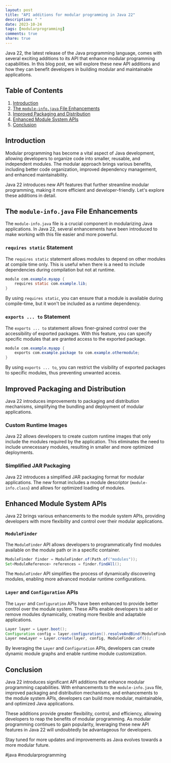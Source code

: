 ```yaml
---
layout: post
title: "API additions for modular programming in Java 22"
description: " "
date: 2023-10-24
tags: [modularprogramming]
comments: true
share: true
---
```


Java 22, the latest release of the Java programming language, comes with several exciting additions to its API that enhance modular programming capabilities. In this blog post, we will explore these new API additions and how they can benefit developers in building modular and maintainable applications.

## Table of Contents
1. [Introduction](#introduction)
2. [The `module-info.java` File Enhancements](#module-info-java-file-enhancements)
3. [Improved Packaging and Distribution](#improved-packaging-and-distribution)
4. [Enhanced Module System APIs](#enhanced-module-system-apis)
5. [Conclusion](#conclusion)

## Introduction <a name="introduction"></a>
Modular programming has become a vital aspect of Java development, allowing developers to organize code into smaller, reusable, and independent modules. The modular approach brings various benefits, including better code organization, improved dependency management, and enhanced maintainability.

Java 22 introduces new API features that further streamline modular programming, making it more efficient and developer-friendly. Let's explore these additions in detail.

## The `module-info.java` File Enhancements <a name="module-info-java-file-enhancements"></a>
The `module-info.java` file is a crucial component in modularizing Java applications. In Java 22, several enhancements have been introduced to make working with this file easier and more powerful.

### `requires static` Statement
The `requires static` statement allows modules to depend on other modules at compile time only. This is useful when there is a need to include dependencies during compilation but not at runtime.

```java
module com.example.myapp {
    requires static com.example.lib;
}
```

By using `requires static`, you can ensure that a module is available during compile-time, but it won't be included as a runtime dependency.

### `exports ... to` Statement
The `exports ... to` statement allows finer-grained control over the accessibility of exported packages. With this feature, you can specify specific modules that are granted access to the exported package.

```java
module com.example.myapp {
    exports com.example.package to com.example.othermodule;
}
```

By using `exports ... to`, you can restrict the visibility of exported packages to specific modules, thus preventing unwanted access.

## Improved Packaging and Distribution <a name="improved-packaging-and-distribution"></a>
Java 22 introduces improvements to packaging and distribution mechanisms, simplifying the bundling and deployment of modular applications.

### Custom Runtime Images
Java 22 allows developers to create custom runtime images that only include the modules required by the application. This eliminates the need to include unnecessary modules, resulting in smaller and more optimized deployments.

### Simplified JAR Packaging
Java 22 introduces a simplified JAR packaging format for modular applications. The new format includes a module descriptor (`module-info.class`) and allows for optimized loading of modules.

## Enhanced Module System APIs <a name="enhanced-module-system-apis"></a>
Java 22 brings various enhancements to the module system APIs, providing developers with more flexibility and control over their modular applications.

### `ModuleFinder`
The `ModuleFinder` API allows developers to programmatically find modules available on the module path or in a specific container.

```java
ModuleFinder finder = ModuleFinder.of(Path.of("modules"));
Set<ModuleReference> references = finder.findAll();
```

The `ModuleFinder` API simplifies the process of dynamically discovering modules, enabling more advanced modular runtime configurations.

### `Layer` and `Configuration` APIs
The `Layer` and `Configuration` APIs have been enhanced to provide better control over the module system. These APIs enable developers to add or remove modules dynamically, creating more flexible and adaptable applications.

```java
Layer layer = Layer.boot();
Configuration config = layer.configuration().resolveAndBind(ModuleFinder.of(), ModuleFinder.of());
Layer newLayer = Layer.create(layer, config, ModuleFinder.of());
```

By leveraging the `Layer` and `Configuration` APIs, developers can create dynamic module graphs and enable runtime module customization.

## Conclusion <a name="conclusion"></a>
Java 22 introduces significant API additions that enhance modular programming capabilities. With enhancements to the `module-info.java` file, improved packaging and distribution mechanisms, and enhancements to the module system APIs, developers can build more modular, maintainable, and optimized Java applications.

These additions provide greater flexibility, control, and efficiency, allowing developers to reap the benefits of modular programming. As modular programming continues to gain popularity, leveraging these new API features in Java 22 will undoubtedly be advantageous for developers.

Stay tuned for more updates and improvements as Java evolves towards a more modular future.

#java #modularprogramming